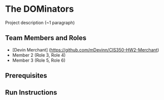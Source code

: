 # The DOMinators

Project description (~1 paragraph)

## Team Members and Roles

* [Devin Merchant] (https://github.com/mDevinn/CIS350-HW2-Merchant)
* Member 2 (Role 3, Role 4)
* Member 3 (Role 5, Role 6)

## Prerequisites

## Run Instructions
